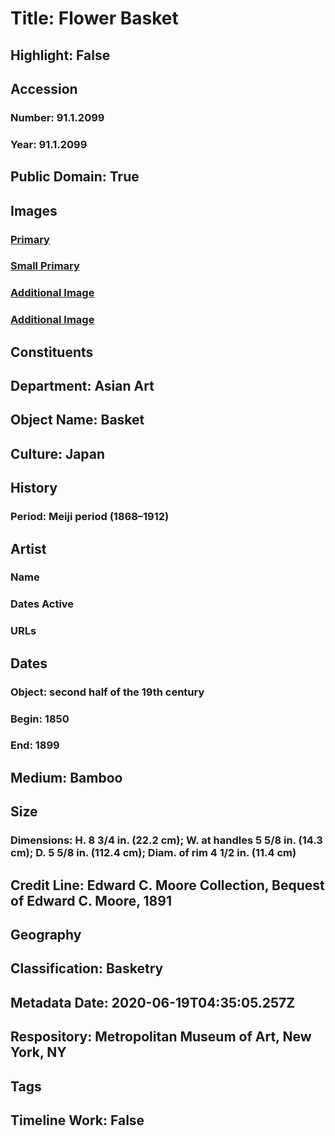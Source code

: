 # Title: Flower Basket
## Highlight: False
## Accession
### Number: 91.1.2099
### Year: 91.1.2099
## Public Domain: True
## Images
### [Primary](https://images.metmuseum.org/CRDImages/as/original/DP-15452-073.jpg)
### [Small Primary](https://images.metmuseum.org/CRDImages/as/web-large/DP-15452-073.jpg)
### [Additional Image](https://images.metmuseum.org/CRDImages/as/original/DP-18439-001.jpg)
### [Additional Image](https://images.metmuseum.org/CRDImages/as/original/DP-18439-002.jpg)
## Constituents
## Department: Asian Art
## Object Name: Basket
## Culture: Japan
## History
### Period: Meiji period (1868–1912)
## Artist
### Name
### Dates Active
### URLs
## Dates
### Object: second half of the 19th century
### Begin: 1850
### End: 1899
## Medium: Bamboo
## Size
### Dimensions: H. 8 3/4 in. (22.2 cm); W. at handles 5 5/8 in. (14.3 cm); D. 5 5/8 in. (112.4 cm); Diam. of rim 4 1/2 in. (11.4 cm)
## Credit Line: Edward C. Moore Collection, Bequest of Edward C. Moore, 1891
## Geography
## Classification: Basketry
## Metadata Date: 2020-06-19T04:35:05.257Z
## Respository: Metropolitan Museum of Art, New York, NY
## Tags
## Timeline Work: False